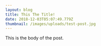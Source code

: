 ```yaml
---
layout: blog
title: This The Title!
date: 2018-12-03T05:07:49.779Z
thumbnail: /images/uploads/test-post.jpg
---
```

This is the body of the post.
